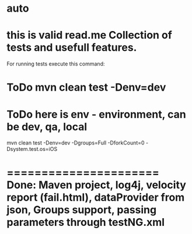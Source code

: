 # auto
this is valid read.me
Collection of tests and usefull features.
======================
For running tests execute this command:
# ToDo mvn clean test -Denv=dev
# ToDo here is env - environment, can be dev, qa, local
 mvn clean test -Denv=dev -Dgroups=Full -DforkCount=0 -Dsystem.test.os=iOS

======================
Done:
Maven project,
log4j,
velocity report (fail.html),
dataProvider from json,
Groups support,
passing parameters through testNG.xml
======================
